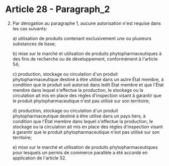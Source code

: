 # Article 28 - Paragraph_2

2. Par dérogation au paragraphe 1, aucune autorisation n'est requise dans les cas suivants:

   a) utilisation de produits contenant exclusivement une ou plusieurs substances de base;

   b) mise sur le marché et utilisation de produits phytopharmaceutiques à des fins de recherche ou de développement, conformément à l'article 54;

   c) production, stockage ou circulation d'un produit phytopharmaceutique destiné à être utilisé dans un autre État membre, à condition que le produit soit autorisé dans ledit État membre et que l'État membre dans lequel s'effectue la production, le stockage ou la circulation ait mis en place des règles d'inspection visant à garantir que le produit phytopharmaceutique n'est pas utilisé sur son territoire;

   d) production, stockage ou circulation d'un produit phytopharmaceutique destiné à être utilisé dans un pays tiers, à condition que l'État membre dans lequel s'effectue la production, le stockage ou la circulation ait mis en place des règles d'inspection visant à garantir que le produit phytopharmaceutique n'est pas utilisé sur son territoire;

   e) mise sur le marché et utilisation de produits phytopharmaceutiques pour lesquels un permis de commerce parallèle a été accordé en application de l'article 52.
